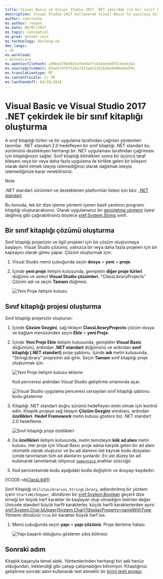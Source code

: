 ```yaml
---
title: Visual Basic ve Visual Studio 2017 .NET çekirdek ile bir sınıf kitaplığı oluşturma
description: Visual Studio 2017 kullanarak Visual Basic'te yazılmış bir sınıf kitaplığı oluşturmayı öğrenin
author: rpetrusha
ms.author: ronpet
ms.date: 08/07/2017
ms.topic: conceptual
ms.prod: dotnet-core
ms.technology: devlang-vb
dev_langs:
- vb
ms.workload:
- dotnetcore
ms.openlocfilehash: 149be4788d924afee8affc816eede075cbe4e3a1
ms.sourcegitcommit: 03ee570f6f528a7d23a4221dcb26a9498edbdf8c
ms.translationtype: MT
ms.contentlocale: tr-TR
ms.lasthandoff: 04/28/2018
---
```

# <a name="building-a-class-library-with-visual-basic-and-net-core-in-visual-studio-2017"></a>Visual Basic ve Visual Studio 2017 .NET çekirdek ile bir sınıf kitaplığı oluşturma

A *sınıf kitaplığı* türleri ve bir uygulama tarafından çağrılan yöntemleri tanımlar. .NET standart 2.0 hedefleyen bir sınıf kitaplığı .NET standart bu sürümünü destekleyen herhangi bir .NET uygulaması tarafından çağrılması için kitaplığınızın sağlar. Sınıf kitaplığı bitirdikten sonra bir üçüncü taraf bileşeni veya bir veya daha fazla uygulama ile birlikte gelen bir bileşeni olarak dahil etmek isteyip istemediğinizi olarak dağıtmak isteyip istemediğinize karar verebilirsiniz.

> [!NOTE]
> .NET standart sürümleri ve desteklenen platformlar listesi için bkz: [.NET standart](../../standard/net-standard.md).

Bu konuda, tek bir dize işleme yöntemi içeren basit yardımcı programı kitaplığı oluşturacaksınız. Olarak uygulamanız bir [genişletme yöntemi](../../visual-basic/programming-guide/language-features/procedures/extension-methods.md) üyesi değilmiş gibi çağırabilirsiniz böylece <xref:System.String> sınıfı.

## <a name="creating-a-class-library-solution"></a>Bir sınıf kitaplığı çözümü oluşturma

Sınıf kitaplığı projenizin ve ilgili projeleri için bir çözüm oluşturmaya başlayın. Visual Studio çözümü, yalnızca bir veya daha fazla projeleri için bir kapsayıcı olarak görev yapar. Çözüm oluşturmak için:

1. Visual Studio menü çubuğunda seçin **dosya** > **yeni** > **proje**.

1. İçinde **yeni proje** iletişim kutusunda, genişletin **diğer proje türleri** düğümü ve select **Visual Studio çözümleri**. "ClassLibraryProjects" Çözüm adı ve seçin **Tamam** düğmesi.

   ![Yeni Proje iletişim kutusu](./media/library-with-visual-studio/newproject.png)

## <a name="creating-the-class-library-project"></a>Sınıf kitaplığı projesi oluşturma

Sınıf kitaplığı projenizin oluşturun:

1. İçinde **Çözüm Gezgini**, sağ tıklayın **ClassLibraryProjects** çözüm dosya ve bağlam menüsünden seçin **Ekle** > **yeni Proje**.

1. İçinde **Yeni Proje Ekle** iletişim kutusunda, genişletin **Visual Basic** düğümünü, ardından **.NET standart** düğümünü ve ardından **sınıf kitaplığı (.NET standart)**  proje şablonu. İçinde **adı** metin kutusunda, "StringLibrary" projesinin adı girin. Seçin **Tamam** sınıf kitaplığı proje oluşturmak için.

   ![Yeni Proje iletişim kutusu ekleme](./media/vb-library-with-visual-studio/libproject.png)

   Kod penceresi ardından Visual Studio geliştirme ortamında açar. 
 
   ![Visual Studio uygulama penceresi varsayılan sınıf kitaplığı şablonu kodu gösterme](./media/vb-library-with-visual-studio/stringlibrary.png)

1. Kitaplığı .NET standart doğru sürümü hedefleyen emin olmak için kontrol edin. Kitaplık projeye sağ tıklayın **Çözüm Gezgini** windows, ardından **özellikleri**. **Hedef Framework** metin kutusu gösterir biz .NET standart 2.0 hedefleme.

   ![Sınıf kitaplığı proje özellikleri](./media/library-with-visual-studio/properties.png)

1. De **özellikleri** iletişim kutusunda, metin temizleyin **kök ad alanı** metin kutusu. Her proje için Visual Basic proje adına karşılık gelen bir ad alanı otomatik olarak oluşturur ve bu ad alanının üst kaynak kodu dosyaları içinde tanımlanan tüm ad alanlarını şunlardır. En üst düzey bir ad kullanarak tanımlamak istiyoruz [ `namespace` ](../../visual-basic/language-reference/statements/namespace-statement.md) anahtar sözcüğü.
  
1. Kod penceresinde kodu aşağıdaki kodla değiştirin ve dosyayı kaydedin:

  [!CODE-vb[ClassLib#1](../../../samples/snippets/core/tutorials/vb-library-with-visual-studio/stringlibrary.vb)]

   Sınıf Kitaplığı `UtilityLibraries.StringLibrary`, adlandırılmış bir yöntem içerir `StartsWithUpper`, döndüren bir <xref:System.Boolean> geçerli dize örneği bir büyük harf karakter ile başlayan olup olmadığını belirten değer. Unicode standart büyük harfli karakterler, küçük harfli karakterlerden ayırır. <xref:System.Char.IsUpper(System.Char)?displayProperty=nameWithType> Yöntemi döndürür `true` bir karakter büyük harf ise.

1. Menü çubuğunda seçin **yapı** > **yapı çözümü**. Proje derleme hatası.

   ![Yapı başarılı olduğunu gösteren çıkış bölmesi](./media/library-with-visual-studio/buildsucceeds.png)



## <a name="next-step"></a>Sonraki adım

Kitaplık başarıyla temel aldık. Yöntemlerinden herhangi biri adlı henüz olduğundan, beklendiği gibi çalışıp çalışmadığını bilinmiyor. Kitaplığınızı geliştirme sonraki adım kullanarak test etmektir bir [birim testi projesi](testing-library-with-visual-studio.md).
